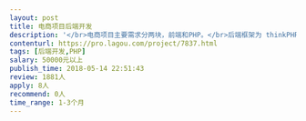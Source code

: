 ```yaml
---                
layout: post       
title: 电商项目后端开发           
description: '</br>电商项目主要需求分两块，前端和PHP。</br>后端框架为 thinkPHP和laravel。</br>上海徐汇驻场2~3个月。</br>具体是类似1688的toB类业务和普通toC的电商业务。</br>'     
contenturl: https://pro.lagou.com/project/7837.html      
tags: [后端开发,PHP]            
salary: 50000元以上          
publish_time: 2018-05-14 22:51:43         
review: 1881人                   
apply: 8人                   
recommend: 0人                   
time_range: 1-3个月              
---                 
```

